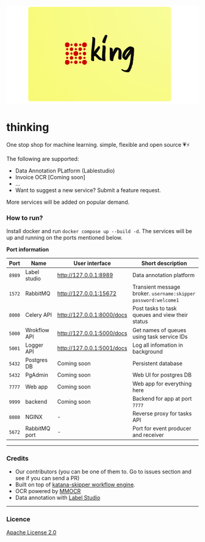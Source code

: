 ![](docs/assets/logo.png)

# thinking

One stop shop for machine learning. simple, flexible and open source 💗⚡

The following are supported:

- Data Annotation PLatform (Lablestudio)
- Invoice OCR [Coming soon]
- ...
- Want to suggest a new service? Submit a feature request.

More services will be added on popular demand.

### How to run?

Install docker and run `docker compose up --build -d`. The services will be up and running on the ports mentioned below.

**Port information**

| Port | Name | User interface | Short description |
--- | --- | --- | --- |
| `8989` | Label studio | http://127.0.0.1:8989 | Data annotation platform |
| `1572` | RabbitMQ | http://127.0.0.1:15672 | Transient message broker. `username:skipper` `password:welcome1`|
| `8000` | Celery API | http://127.0.0.1:8000/docs | Post tasks to task queues and view their status |
| `5000` | Wrokflow API | http://127.0.0.1:5000/docs | Get names of queues using task service IDs |
| `5001` | Logger API |  http://127.0.0.1:5001/docs | Log all infomation in background |
| `5432` | Postgres DB | Coming soon | Persistent database |
| `5432` | PgAdmin | Coming soon | Web UI for postgres DB |
| `7777` | Web app | Coming soon | Web app for everything here |   
| `9999` | backend  | Coming soon | Backend for app at port `7777` |
| `8080` | NGINX |-| Reverse proxy for tasks API  |
| `5672` | RabbitMQ port | - | Port for event producer and receiver |  

--- 

### Credits

- Our contributors (you can be one of them to. Go to issues section and see if you can send a PR)
- Built on top of [katana-skipper workflow engine](https://github.com/katanaml/katana-skipper).
- OCR powered by [MMOCR](https://github.com/open-mmlab/mmocr)
- Data annotation with [Label Studio](https://github.com/heartexlabs/label-studio)

---

### Licence

[Apache License 2.0](./LICENSE)
